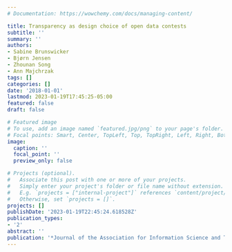 ```yaml
---
# Documentation: https://wowchemy.com/docs/managing-content/

title: Transparency as design choice of open data contests
subtitle: ''
summary: ''
authors:
- Sabine Brunswicker
- Bjørn Jensen
- Zhounan Song
- Ann Majchrzak
tags: []
categories: []
date: '2018-01-01'
lastmod: 2023-01-19T17:45:25-05:00
featured: false
draft: false

# Featured image
# To use, add an image named `featured.jpg/png` to your page's folder.
# Focal points: Smart, Center, TopLeft, Top, TopRight, Left, Right, BottomLeft, Bottom, BottomRight.
image:
  caption: ''
  focal_point: ''
  preview_only: false

# Projects (optional).
#   Associate this post with one or more of your projects.
#   Simply enter your project's folder or file name without extension.
#   E.g. `projects = ["internal-project"]` references `content/project/deep-learning/index.md`.
#   Otherwise, set `projects = []`.
projects: []
publishDate: '2023-01-19T22:45:24.618528Z'
publication_types:
- '2'
abstract: ''
publication: '*Journal of the Association for Information Science and Technology*'
---
```

